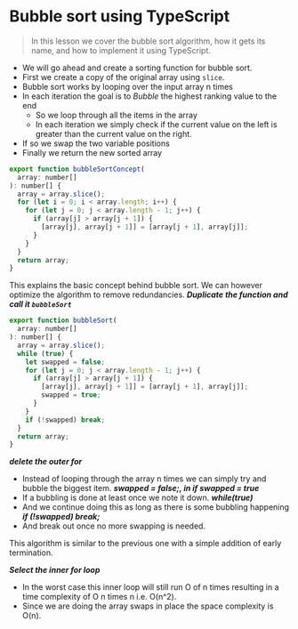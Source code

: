 # Bubble sort using TypeScript
> In this lesson we cover the bubble sort algorithm, how it gets its name, and how to implement it using TypeScript.

* We will go ahead and create a sorting function for bubble sort.
* First we create a copy of the original array using `slice`.
* Bubble sort works by looping over the input array n times
* In each iteration the goal is to *Bubble* the highest ranking value to the end
  * So we loop through all the items in the array
  * In each iteration we simply check if the current value on the left is greater than the current value on the right. 
* If so we swap the two variable positions
* Finally we return the new sorted array

```js
export function bubbleSortConcept(
  array: number[]
): number[] {
  array = array.slice();
  for (let i = 0; i < array.length; i++) {
    for (let j = 0; j < array.length - 1; j++) {
      if (array[j] > array[j + 1]) {
        [array[j], array[j + 1]] = [array[j + 1], array[j]];
      }
    }
  }
  return array;
}
```

This explains the basic concept behind bubble sort. We can however optimize the algorithm to remove redundancies.
***Duplicate the function and call it `bubbleSort`***

```js
export function bubbleSort(
  array: number[]
): number[] {
  array = array.slice();
  while (true) {
    let swapped = false;
    for (let j = 0; j < array.length - 1; j++) {
      if (array[j] > array[j + 1]) {
        [array[j], array[j + 1]] = [array[j + 1], array[j]];
        swapped = true;
      }
    }
    if (!swapped) break;
  }
  return array;
}
```
***delete the outer for***
* Instead of looping through the array n times we can simply try and bubble the biggest item.
***swapped = false;, in if swapped = true***
* If a bubbling is done at least once we note it down.
***while(true)***
* And we continue doing this as long as there is some bubbling happening
***if (!swapped) break;***
* And break out once no more swapping is needed.

This algorithm is similar to the previous one with a simple addition of early termination.

***Select the inner for loop***
* In the worst case this inner loop will still run O of n times resulting in a time complexity of O n times n i.e. O(n^2).
* Since we are doing the array swaps in place the space complexity is O(n).
